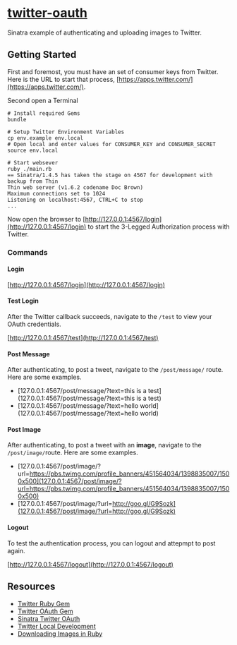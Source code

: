 # [twitter-oauth](https://github.com/cevaris/twitter-oauth)

Sinatra example of authenticating and uploading images to Twitter. 

## Getting Started


First and foremost, you must have an set of consumer keys from Twitter. Here is the URL to start that process, [https://apps.twitter.com/](https://apps.twitter.com/).


Second open a Terminal

	# Install required Gems
    bundle
    
    # Setup Twitter Environment Variables
    cp env.example env.local
    # Open local and enter values for CONSUMER_KEY and CONSUMER_SECRET
    source env.local
    
    # Start websever
    ruby ./main.rb
    == Sinatra/1.4.5 has taken the stage on 4567 for development with backup from Thin
	Thin web server (v1.6.2 codename Doc Brown)
	Maximum connections set to 1024
	Listening on localhost:4567, CTRL+C to stop
	...

Now open the browser to [http://127.0.0.1:4567/login](http://127.0.0.1:4567/login) to start the 3-Legged Authorization process with Twitter.

### Commands

#### Login

[http://127.0.0.1:4567/login](http://127.0.0.1:4567/login)

#### Test Login

After the Twitter callback succeeds, navigate to the `/test` to view your OAuth credentials. 

[http://127.0.0.1:4567/test](http://127.0.0.1:4567/test)

#### Post Message

After authenticating, to post a tweet, navigate to the `/post/message/` route. Here are some examples.

- [127.0.0.1:4567/post/message/?text=this is a test](127.0.0.1:4567/post/message/?text=this is a test)
- [127.0.0.1:4567/post/message/?text=hello world](127.0.0.1:4567/post/message/?text=hello world)

#### Post Image

After authenticating, to post a tweet with an **image**, navigate to the `/post/image/`route. Here are some examples.

- [127.0.0.1:4567/post/image/?url=https://pbs.twimg.com/profile_banners/451564034/1398835007/1500x500](127.0.0.1:4567/post/image/?url=https://pbs.twimg.com/profile_banners/451564034/1398835007/1500x500)
- [127.0.0.1:4567/post/image/?url=http://goo.gl/G9Sozk](127.0.0.1:4567/post/image/?url=http://goo.gl/G9Sozk)

#### Logout

To test the authentication process, you can logout and attepmpt to post again.

[http://127.0.0.1:4567/logout](http://127.0.0.1:4567/logout)

## Resources
- [Twitter Ruby Gem](https://github.com/sferik/twitter)
- [Twitter OAuth Gem](https://github.com/arunagw/omniauth-twitter)
- [Sinatra Twitter OAuth](http://www.sitepoint.com/twitter-authentication-in-sinatra/)
- [Twitter Local Development](http://stackoverflow.com/questions/1726695/how-to-test-the-twitter-api-locally)
- [Downloading Images in Ruby](http://stackoverflow.com/questions/18474483/how-to-download-an-image-file-via-http-into-a-temp-file)